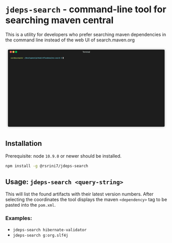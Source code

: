 # `jdeps-search` - command-line tool for searching maven central

This is a utility for developers who prefer searching maven dependencies in the command line instead of the web UI of
search.maven.org

![Searching demo](output.gif "Searching demo")

## Installation

Prerequisite: node `10.9.0` or newer should be installed.

<!-- Installation:
 - download the latest release from the [releases page](https://github.com/rsrini7/jdeps-search/releases)
 - extract the zip
 - optional: set up the following alias: `alias jdeps-search="node <ZIP-EXTRACTION-DIR>/index.js"`
  -->

```bash
npm install -g @rsrini7/jdeps-search
```

## Usage: `jdeps-search <query-string>`

This will list the found artifacts with their latest version numbers. After selecting the coordinates the tool displays
the maven `<dependency>` tag to be pasted into the `pom.xml`.

### Examples:

- `jdeps-search hibernate-validator`
- `jdeps-search g:org.slf4j`
